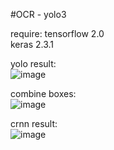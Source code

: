 #OCR - yolo3

require:
tensorflow 2.0  
keras 2.3.1  

yolo result:  
![image](https://github.com/bladesaber/maskrcnn/blob/master/Picture/yolo3_result.png)  

combine boxes:  
![image](https://github.com/bladesaber/maskrcnn/blob/master/Picture/conbine_box.PNG)  

crnn result:  
![image](https://github.com/bladesaber/maskrcnn/blob/master/Picture/crnn_result.PNG) 

